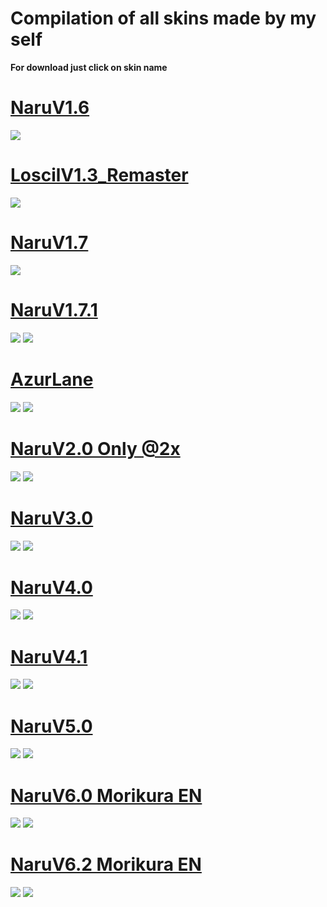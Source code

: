 # Compilation of all skins made by my self


**For download just click on skin name**


# [NaruV1.6](https://naru.s-ul.eu/Y16IQKY0)
![](https://pp.userapi.com/c837223/v837223994/7934b/KPg2-M5NFWk.jpg)

# [LoscilV1.3_Remaster](https://www.dropbox.com/s/ld8aipepjrm1kk8/Loscil%20V1.3_Remaster.osk?dl=0)
![](https://pp.userapi.com/c837223/v837223994/79341/6_zsm_2PMZw.jpg)

# [NaruV1.7](https://naru.s-ul.eu/Sffjf7zA)
![](https://pp.userapi.com/c840432/v840432997/369c4/eKY5Jdjzs8k.jpg)

# [NaruV1.7.1](https://naru.s-ul.eu/6LTFgOE8)
![](https://pp.userapi.com/c841023/v841023773/60d18/qIYlW3xmgDM.jpg)
![](https://pp.userapi.com/c840432/v840432997/369c4/eKY5Jdjzs8k.jpg)

# [AzurLane](https://ujico.s-ul.eu/t6Lpk7eP)
![](https://ujico.s-ul.eu/1Esx0W7M)
![](https://ujico.s-ul.eu/mxufQ0ik)

# [NaruV2.0 Only @2x](https://ujico.s-ul.eu/BVujIqzW)
![](https://ujico.s-ul.eu/0VtBmArC)
![](https://ujico.s-ul.eu/GhvkYuvE)

# [NaruV3.0](http://www.mediafire.com/file/ib7o9w70ze5tvay/-_%2523_NaruV3.0.osk/file)
![](https://pp.userapi.com/c849020/v849020438/c328b/arYonejvM8I.jpg)
![](https://pp.userapi.com/c849020/v849020438/c32a9/FxHoF08buaM.jpg)


# [NaruV4.0](http://www.mediafire.com/file/kcavsi5gj0y7qjl/-+%23+NaruV4.0.osk)
![](https://i.imgur.com/3lhOYrB.png)
![](https://i.imgur.com/axItEHh.png)


# [NaruV4.1](https://drive.google.com/file/d/1h0tFUIZMBMV44OP_nd0rSL-ewjPsw4H8/view?usp=sharing)
![](https://i.imgur.com/cPIbR1k.png)
![](https://i.imgur.com/0W2LdCu.jpg)


# [NaruV5.0](https://www.mediafire.com/file/3opiz24wj9aiqab/-_%23_NaruV5.osk/file)
![](https://sun9-70.userapi.com/c206824/v206824753/791ac/sns6wTF5lTE.jpg)
![](https://sun9-49.userapi.com/c206824/v206824753/791de/y_-q8Ue7nZY.jpg)

# [NaruV6.0 Morikura EN](https://drive.google.com/file/d/17lE5woBg0eOPy1Swy0Rro8Swz18tc3Zb/view)
![](https://i.imgur.com/qCKciiT.png)
![](https://i.imgur.com/s7WkIKr.jpg)

# [NaruV6.2 Morikura EN](https://drive.google.com/file/d/1Zo64pdyaoQbF1c_8ZQecHzWVgagxww0o/view)
![](https://sun9-29.userapi.com/impg/_ts3oxNRMt_anN87FHKbvs2CumSFwOh1zp7ezw/cWyzGsH6JK0.jpg?size=1920x1080&quality=96&sign=0bfef23331f876ab4a710e9fbbec92ad&type=album)
![](https://i.imgur.com/bkRm71P.jpeg)

